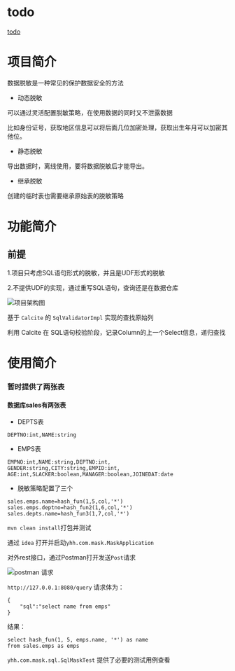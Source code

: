 # todo
[todo](https://github.com/xylou/sqlMask/blob/master/doc/todo.md)


# 项目简介
数据脱敏是一种常见的保护数据安全的方法

- 动态脱敏

可以通过灵活配置脱敏策略，在使用数据的同时又不泄露数据

比如身份证号，获取地区信息可以将后面几位加密处理，获取出生年月可以加密其他位。

- 静态脱敏

导出数据时，离线使用，要将数据脱敏后才能导出。

- 继承脱敏

创建的临时表也需要继承原始表的脱敏策略

# 功能简介

## 前提

1.项目只考虑SQL语句形式的脱敏，并且是UDF形式的脱敏

2.不提供UDF的实现，通过重写SQL语句，查询还是在数据仓库

![项目架构图](https://github.com/xylou/sqlMask/blob/master/doc/%E9%A1%B9%E7%9B%AE%E6%9E%B6%E6%9E%84%E5%9B%BE.png)

基于 `Calcite` 的 `SqlValidatorImpl` 实现的查找原始列

利用 Calcite 在 SQL语句校验阶段，记录Column的上一个Select信息，递归查找

# 使用简介

### 暂时提供了两张表

#### 数据库sales有两张表

- DEPTS表
```
DEPTNO:int,NAME:string
```
- EMPS表
```
EMPNO:int,NAME:string,DEPTNO:int,
GENDER:string,CITY:string,EMPID:int,
AGE:int,SLACKER:boolean,MANAGER:boolean,JOINEDAT:date
```

- 脱敏策略配置了三个
```
sales.emps.name=hash_fun(1,5,col,'*')
sales.emps.deptno=hash_fun2(1,6,col,'*')
sales.depts.name=hash_fun3(1,7,col,'*')
```

`mvn clean install`打包并测试

通过 `idea` 
打开并启动`yhh.com.mask.MaskApplication`

对外rest接口，通过Postman打开发送`Post`请求


![postman 请求](https://github.com/xylou/sqlMask/blob/master/doc/postman%20request.jpg)

`http://127.0.0.1:8080/query`
请求体为：
```
{
    "sql":"select name from emps"
}
```

结果：
```
select hash_fun(1, 5, emps.name, '*') as name
from sales.emps as emps
```

`yhh.com.mask.sql.SqlMaskTest` 提供了必要的测试用例查看

